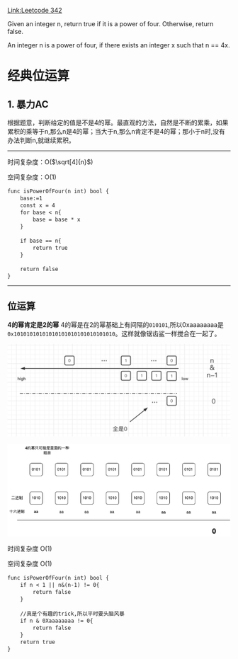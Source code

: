 [Link:Leetcode 342](https://leetcode.cn/problems/power-of-four/)

Given an integer n, return true if it is a power of four. Otherwise, return false.

An integer n is a power of four, if there exists an integer x such that n == 4x.

# 经典位运算

## 1. 暴力AC
根据题意，判断给定的值是不是4的幂。最直观的方法，自然是不断的累乘，如果累积的乘等于n,那么n是4的幂；当大于n,那么n肯定不是4的幂；那小于n时,没有办法判断n,就继续累积。

---
时间复杂度：O($\sqrt[4]{n}$)

空间复杂度：O(1)

```
func isPowerOfFour(n int) bool {
    base:=1
    const x = 4
    for base < n{
        base = base * x
    }

    if base == n{
        return true
    }

    return false
}
```

---

## 位运算
**4的幂肯定是2的幂**
4的幂是在2的幂基础上有间隔的`010101`,所以0xaaaaaaaa是`0x10101010101010101010101010101010`。这样就像锯齿鲨一样搅合在一起了。

![2的幂解](../img/231.bitwise.png)

![4的幂解](../img/342.bitwise.png)

时间复杂度 O(1)

空间复杂度 O(1)
```
func isPowerOfFour(n int) bool {
    if n < 1 || n&(n-1) != 0{
        return false
    } 
    
    //真是个有趣的trick,所以平时要头脑风暴
    if n & 0Xaaaaaaaa != 0{
        return false
    }
    return true
}

```